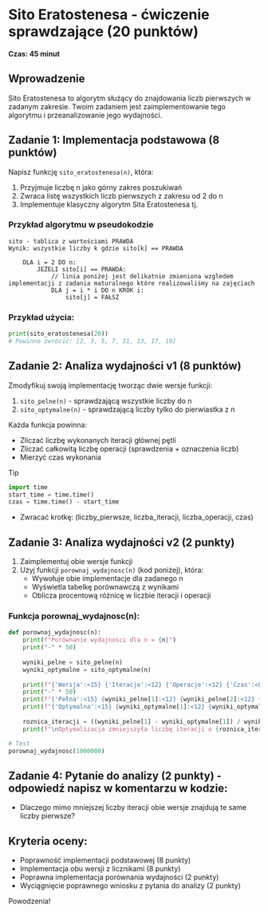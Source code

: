 # Sito Eratostenesa - ćwiczenie sprawdzające (20 punktów)

**Czas: 45 minut**

## Wprowadzenie
Sito Eratostenesa to algorytm służący do znajdowania liczb pierwszych w zadanym zakresie. Twoim zadaniem jest zaimplementowanie tego algorytmu i przeanalizowanie jego wydajności.

## Zadanie 1: Implementacja podstawowa (8 punktów)
Napisz funkcję `sito_eratostenesa(n)`, która:
1. Przyjmuje liczbę n jako górny zakres poszukiwań
2. Zwraca listę wszystkich liczb pierwszych z zakresu od 2 do n
3. Implementuje klasyczny algorytm Sita Eratostenesa tj.

### Przykład algorytmu w pseudokodzie
```
sito - tablica z wartościami PRAWDA
Wynik: wszystkie liczby k gdzie sito[k] == PRAWDA

    DLA i = 2 DO n:
        JEŻELI sito[i] == PRAWDA:
            // linia poniżej jest delikatnie zmieniona wzgledem implementacji z zadania maturalnego które realizowaliśmy na zajęciach
            DLA j = i * i DO n KROK i:
                sito[j] = FAŁSZ
```


### Przykład użycia:
```python
print(sito_eratostenesa(20))  
# Powinno zwrócić: [2, 3, 5, 7, 11, 13, 17, 19]
```

## Zadanie 2: Analiza wydajności v1 (8 punktów)
Zmodyfikuj swoją implementację tworząc dwie wersje funkcji:
1. `sito_pelne(n)` - sprawdzającą wszystkie liczby do n
2. `sito_optymalne(n)` - sprawdzającą liczby tylko do pierwiastka z n

Każda funkcja powinna:
- Zliczać liczbę wykonanych iteracji głównej pętli
- Zliczać całkowitą liczbę operacji (sprawdzenia + oznaczenia liczb)
- Mierzyć czas wykonania
> [!TIP]
> ```python
> import time
> start_time = time.time()
> czas = time.time() - start_time
> ```
> 
- Zwracać krotkę: (liczby_pierwsze, liczba_iteracji, liczba_operacji, czas)

## Zadanie 3: Analiza wydajności v2 (2 punkty)
1. Zaimplementuj obie wersje funkcji
2. Użyj funkcji `porownaj_wydajnosc(n)` (kod poniżej), która:
   - Wywołuje obie implementacje dla zadanego n
   - Wyświetla tabelkę porównawczą z wynikami
   - Oblicza procentową różnicę w liczbie iteracji i operacji

### Funkcja porownaj_wydajnosc(n):
```python
def porownaj_wydajnosc(n):
    print(f"Porównanie wydajności dla n = {n}")
    print("-" * 50)
    
    wyniki_pelne = sito_pelne(n)
    wyniki_optymalne = sito_optymalne(n)
    
    print(f"{'Wersja':<15} {'Iteracje':<12} {'Operacje':<12} {'Czas':<8}")
    print("-" * 50)
    print(f"{'Pełna':<15} {wyniki_pelne[1]:<12} {wyniki_pelne[2]:<12} {wyniki_pelne[3]:.4f}s")
    print(f"{'Optymalna':<15} {wyniki_optymalne[1]:<12} {wyniki_optymalne[2]:<12} {wyniki_optymalne[3]:.4f}s")
    
    roznica_iteracji = ((wyniki_pelne[1] - wyniki_optymalne[1]) / wyniki_pelne[1]) * 100
    print(f"\nOptymalizacja zmniejszyła liczbę iteracji o {roznica_iteracji:.2f}%")

# Test
porownaj_wydajnosc(1000000)
```

## Zadanie 4: Pytanie do analizy (2 punkty) - odpowiedź napisz w komentarzu w kodzie:
- Dlaczego mimo mniejszej liczby iteracji obie wersje znajdują te same liczby pierwsze?


## Kryteria oceny:
- Poprawność implementacji podstawowej (8 punkty)
- Implementacja obu wersji z licznikami (8 punkty)
- Poprawna implementacja porównania wydajności (2 punkty)
- Wyciągnięcie poprawnego wniosku z pytania do analizy (2 punkty)


Powodzenia!
